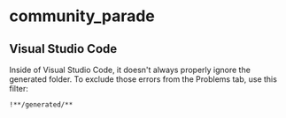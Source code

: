 # community_parade

## Visual Studio Code

Inside of Visual Studio Code, it doesn't always properly ignore the generated folder.  To exclude those errors from the Problems tab, use this filter:
```
!**/generated/**
```